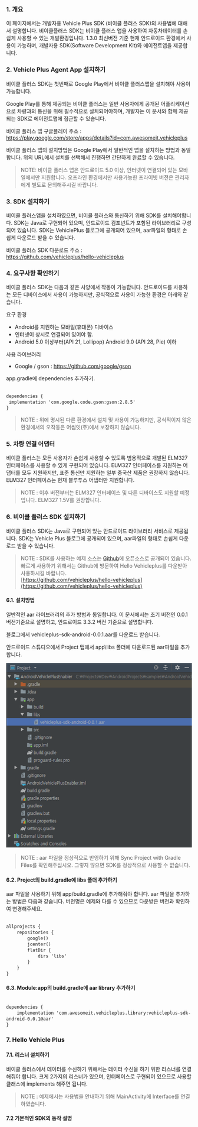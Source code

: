 ### 1. 개요
이 페이지에서는 개발자용 Vehicle Plus SDK (비이클 플러스 SDK)의 사용법에 대해서 설명합니다.
비이클플러스 SDK는 비이클 플러스 앱을 사용하여 자동차데이터를 손쉽게 사용할 수 있는 개발환경입니다. 1.3.0 최신버전 기준 현재 안드로이드 환경에서 사용이 가능하며, 개발자용 SDK(Software Development Kit)와 에이전트앱을 제공합니다.

### 2. Vehicle Plus Agent App 설치하기
비이클 플러스  SDK는 첫번째로 Google Play에서 비이클 플러스앱을 설치해야 사용이 가능합니다.

Google Play를 통해 제공되는 비이클 플러스는 일반 사용자에게 공개된 어플리케이션으로 차량과의 통신을 위해 필수적으로 설치되어야하며, 개발자는 이 문서와 함께 제공되는 SDK로 에이전트앱에 접근할 수 있습니다.

비이클 플러스 앱 구글플레이 주소 : <br>
https://play.google.com/store/apps/details?id=com.awesomeit.vehicleplus

비이클 플러스 앱의 설치방법은 Google Play에서 일반적인 앱을 설치하는 방법과 동일합니다. 위의 URL에서 설치를 선택해서 진행하면 간단하게 완료할 수 있습니다.

> NOTE: 비이클 플러스 앱은 안드로이드 5.0 이상, 인터넷이 연결되어 있는 모바일에서만 지원합니다. 오프라인 환경에서만 사용가능한 프라이빗 버전은 관리자에게 별도로 문의해주시길 바랍니다.

### 3. SDK 설치하기
비이클 플러스앱을 설치하였으면, 비이클 플러스와 통신하기 위해 SDK를 설치해야합니다. SDK는 Java로 구현되어 있으며, 안드로이드 컴포넌트가 포함된 라이브러리로 구성되어 있습니다. SDK는 VehiclePlus 블로그에 공개되어 있으며, aar파일의 형태로 손쉽게 다운로드 받을 수 있습니다.

비이클 플러스 SDK 다운로드 주소 : <br>
https://github.com/vehicleplus/hello-vehicleplus

### 4. 요구사항 확인하기
비이클 플러스 SDK는 다음과 같은 사양에서 작동이 가능합니다. 안드로이드를 사용하는 모든 디바이스에서 사용이 가능하지만, 공식적으로 사용이 가능한 환경은 아래와 같습니다.

요구 환경
* Android를 지원하는 모바일(휴대폰) 디바이스
* 인터넷이 상시로 연결되어 있어야 함.
* Android 5.0 이상부터(API 21, Lollipop) Android 9.0 (API 28, Pie) 이하

사용 라이브러리
* Google / gson : https://github.com/google/gson

app.gradle에 dependencies 추가하기.
<pre><code>
dependencies {
 implementation 'com.google.code.gson:gson:2.8.5'
}
</code></pre>

> NOTE : 위에 명시된 다른 환경에서 설치 및 사용이 가능하지만, 공식적이지 않은 환경에서의 오작동은 어썸잇(주)에서 보장하지 않습니다.

### 5. 차량 연결 어댑터
비이클 플러스는 모든 사용자가 손쉽게 사용할 수 있도록 범용적으로 개발된 ELM327 인터페이스를 사용할 수 있게 구현되어 있습니다. ELM327 인터페이스를 지원하는 어댑터를 모두 지원하지만, 표준 통신만 지원하는 일부 중국산 제품은 권장하지 않습니다. <br>
ELM327 인터페이스는 현재 블루투스 어댑터만 지원합니다.

> NOTE : 이후 버전부터는 ELM327 인터페이스 및 다른 디바이스도 지원할 예정입니다. ELM327 1.5V를 권장합니다.

### 6. 비이클 플러스 SDK 설치하기
비이클 플러스 SDK는 Java로 구현되어 있는 안드로이드 라이브러리 서비스로 제공됩니다.
SDK는 Vehicle Plus 블로그에 공개되어 있으며, aar파일의 형태로 손쉽게 다운로드 받을 수 있습니다.

> NOTE : SDK를 사용하는 예제 소스는 [Github](https://github.com/vehicleplus/vehicleplus.github.io)에 오픈소스로 공개되어 있습니다. 빠르게 사용하기 위해서는 Github에 방문하여 Hello Vehicleplus를 다운받아 사용하시길 바랍니다.  
[https://github.com/vehicleplus/hello-vehicleplus](https://github.com/vehicleplus/hello-vehicleplus)

<h4> 6.1. 설치방법</h4>
일반적인 aar 라이브러리의 추가 방법과 동일합니다. 이 문서에서는 초기 버전인 0.0.1 버전기준으로 설명하고, 안드로이드 3.3.2 버전 기준으로 설명합니다.

블로그에서 vehicleplus-sdk-android-0.0.1.aar를 다운로드 받습니다. <br>

안드로이드 스튜디오에서 Project 탭에서 app\libs 폴더에 다운로드된 aar파일을 추가합니다. <br>

![](/resources/images/library_manual_image_01.png)

>NOTE : aar 파일을 정상적으로 반영하기 위해 Sync Project with Gradle Files를 확인해주십시오. 그렇지 않으면 SDK를 정상적으로 사용할 수 없습니다.

<h4>6.2. Project의 build.gradle에 libs 폴더 추가하기 </h4>
aar 파일을 사용하기 위해 app/build.gradle에 추가해줘야 합니다. aar 파일을 추가하는 방법은 다음과 같습니다. 버전명은 예제와 다를 수 있으므로 다운받은 버전과 확인하여 변경해주세요.

<pre><code>
allprojects {
	repositories {
		google()
		jcenter()
		flatDir {
			dirs 'libs'
		}
	}
}
</code></pre>

<h4>6.3. Module:app의 build.gradle에 aar library 추가하기</h4>

<pre><code>
dependencies {
	implementation 'com.awesomeit.vehicleplus.library:vehicleplus-sdk-android-0.0.1@aar'
}
</code></pre>

### 7. Hello Vehicle Plus
<h4> 7.1. 리스너 설치하기</h4>
비이클 플러스에서 데이터를 수신하기 위해서는 데이터 수신을 하기 위한 리스너를 연결해줘야 합니다. 크게 2가지의 리스너가 있으며, 인터페이스로 구현되어 있으므로 사용할 클래스에 implements 해주면 됩니다.

>NOTE : 예제에서는 사용법을 안내하기 위해 MainActivity에 Interface를 연결하였습니다.

<h4> 7.2 기본적인 SDK의 동작 설명</h4>
